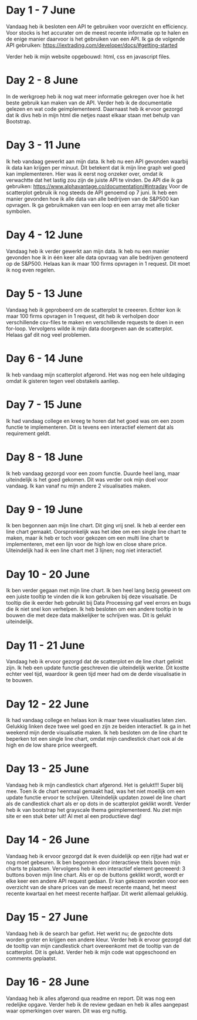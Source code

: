# Day 1 - 7 June
Vandaag heb ik besloten een API te gebruiken voor overzicht en efficiency. Voor stocks is het accurater om de meest recente informatie op te halen en de enige manier daarvoor is het gebruiken van een API. Ik ga de volgende API gebruiken: https://iextrading.com/developer/docs/#getting-started

Verder heb ik mijn website opgebouwd: html, css en javascript files.

# Day 2 - 8 June
In de werkgroep heb ik nog wat meer informatie gekregen over hoe ik het beste gebruik kan maken van de API. Verder heb ik de documentatie gelezen en wat code geimplementeerd.
Daarnaast heb ik ervoor gezorgd dat ik divs heb in mijn html die netjes naast elkaar staan met behulp van Bootstrap.

# Day 3 - 11 June
Ik heb vandaag gewerkt aan mijn data. Ik heb nu een API gevonden waarbij ik data kan krijgen per minuut. Dit betekent dat ik mijn line graph wel goed kan implementeren. Hier was ik eerst nog onzeker over, omdat ik verwachtte dat het lastig zou zijn de juiste API te vinden. De API die ik ga gebruiken: https://www.alphavantage.co/documentation/#intraday
Voor de scatterplot gebruik ik nog steeds de API genoemd op 7 juni. Ik heb een manier gevonden hoe ik alle data van alle bedrijven van de S&P500 kan opvragen. Ik ga gebruikmaken van een loop en een array met alle ticker symbolen.

# Day 4 - 12 June
Vandaag heb ik verder gewerkt aan mijn data. Ik heb nu een manier gevonden hoe ik in één keer alle data opvraag van alle bedrijven genoteerd op de S&P500. Helaas kan ik maar 100 firms opvragen in 1 request. Dit moet ik nog even regelen.

# Day 5 - 13 June
Vandaag heb ik geprobeerd om de scatterplot te creeeren. Echter kon ik maar 100 firms opvragen in 1 request, dit heb ik verholpen door verschillende csv-files te maken en verschillende requests te doen in een for-loop. Vervolgens wilde ik mijn data doorgeven aan de scatterplot. Helaas gaf dit nog veel problemen.

# Day 6 - 14 June
Ik heb vandaag mijn scatterplot afgerond. Het was nog een hele uitdaging omdat ik gisteren tegen veel obstakels aanliep.

# Day 7 - 15 June
Ik had vandaag college en kreeg te horen dat het goed was om een zoom functie te implementeren. Dit is tevens een interactief element dat als requirement geldt.

# Day 8 - 18 June
Ik heb vandaag gezorgd voor een zoom functie. Duurde heel lang, maar uiteindelijk is het goed gekomen. Dit was verder ook mijn doel voor vandaag. Ik kan vanaf nu mijn andere 2 visualisaties maken.

# Day 9 - 19 June
Ik ben begonnen aan mijn line chart. Dit ging vrij snel. Ik heb al eerder een line chart gemaakt. Oorspronkelijk was het idee om een single line chart te maken, maar ik heb er toch voor gekozen om een multi line chart te implementeren, met een lijn voor de high low en close share price. Uiteindelijk had ik een line chart met 3 lijnen; nog niet interactief.

# Day 10 - 20 June
Ik ben verder gegaan met mijn line chart. Ik ben heel lang bezig geweest om een juiste tooltip te vinden die ik kon gebruiken bij deze visualsatie. De tooltip die ik eerder heb gebruikt bij Data Processing gaf veel errors en bugs die ik niet snel kon verhelpen. Ik heb besloten om een andere tooltip in te bouwen die met deze data makkelijker te schrijven was. Dit is gelukt uiteindelijk.

# Day 11 - 21 June
Vandaag heb ik ervoor gezorgd dat de scatterplot en de line chart gelinkt zijn. Ik heb een update functie geschreven die uiteindelijk werkte. Dit kostte echter veel tijd, waardoor ik geen tijd meer had om de derde visualisatie in te bouwen.

# Day 12 - 22 June
Ik had vandaag college en helaas kon ik maar twee visualisaties laten zien. Gelukkig linken deze twee wel goed en zijn ze beiden interactief. Ik ga in het weekend mijn derde visualisatie maken. Ik heb besloten om de line chart te beperken tot een single line chart, omdat mijn candlestick chart ook al de high en de low share price weergeeft.

# Day 13 - 25 June
Vandaag heb ik mijn candlestick chart afgerond. Het is gelukt!!! Super blij mee. Toen ik de chart eenmaal gemaakt had, was het niet moeilijk om een update functie ervoor te schrijven. Uiteindelijk updaten zowel de line chart als de candlestick chart als er op dots in de scatterplot geklikt wordt. Verder heb ik van bootstrap het grayscale thema geimplementeerd. Nu ziet mijn site er een stuk beter uit! Al met al een productieve dag!

# Day 14 - 26 June
Vandaag heb ik ervoor gezorgd dat ik even duidelijk op een rijtje had wat er nog moet gebeuren. Ik ben begonnen door interactieve titels boven mijn charts te plaatsen. Vervolgens heb ik een interactief element gecreeerd: 3 buttons boven mijn line chart. Als er op de buttons geklikt wordt, wordt er elke keer een andere API request gedaan. Er kan gekozen worden voor een overzicht van de share prices van de meest recente maand, het meest recente kwartaal en het meest recente halfjaar. Dit werkt allemaal gelukkig.

# Day 15 - 27 June
Vandaag heb ik de search bar gefixt. Het werkt nu; de gezochte dots worden groter en krijgen een andere kleur. Verder heb ik ervoor gezorgd dat de tooltip van mijn candlestick chart overeenkomt met de tooltip van de scatterplot. Dit is gelukt. Verder heb ik mijn code wat opgeschoond en comments geplaatst.

# Day 16 - 28 June
Vandaag heb ik alles afgerond qua readme en report. Dit was nog een redelijke opgave. Verder heb ik de review gedaan en heb ik alles aangepast waar opmerkingen over waren. Dit was erg nuttig.
